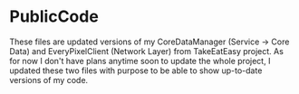 # PublicCode

These files are updated versions of my CoreDataManager (Service -> Core Data) and EveryPixelClient (Network Layer) from TakeEatEasy project. 
As for now I don't have plans anytime soon to update the whole project, I updated these two files with purpose to be able to show up-to-date versions of my code.
